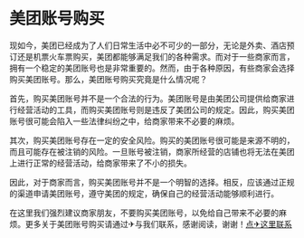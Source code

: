 # 美团账号购买

现如今，美团已经成为了人们日常生活中必不可少的一部分，无论是外卖、酒店预订还是机票火车票购买，美团都能够满足我们的各种需求。而对于一些商家而言，拥有一个稳定的美团账号也是非常重要的。然而，由于各种原因，有些商家会选择购买美团账号。那么，美团账号购买究竟是什么情况呢？

首先，购买美团账号并不是一个合法的行为。美团账号是由美团公司提供给商家进行经营活动的工具，而购买美团账号则是违反了美团公司的规定。因此，购买美团账号很可能会陷入一些法律纠纷之中，给商家带来不必要的麻烦。

其次，购买美团账号存在一定的安全风险。购买的美团账号很可能是来源不明的，而且可能存在被注销的风险。一旦账号被注销，商家所经营的店铺也将无法在美团上进行正常的经营活动，给商家带来了不小的损失。

因此，对于商家而言，购买美团账号并不是一个明智的选择。相反，应该通过正规的渠道申请美团账号，遵守美团的规定，确保自己的经营活动能够顺利进行。

在这里我们强烈建议商家朋友，不要购买美团账号，以免给自己带来不必要的麻烦。更多关于美团账号购买请通过✈与我们联系，感谢阅读，谢谢！[点✈这里联系](https://ads.k02.cc)
